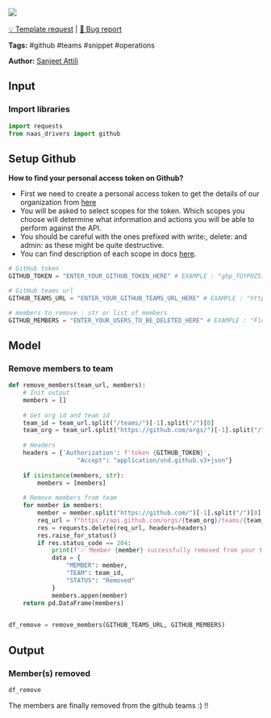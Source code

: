 <a href="https://app.naas.ai/user-redirect/naas/downloader?url=https://raw.githubusercontent.com/jupyter-naas/awesome-notebooks/master/GitHub/GitHub_Remove_member_from_team.ipynb" target="_parent"><img src="https://naasai-public.s3.eu-west-3.amazonaws.com/open_in_naas.svg"/></a><br><br><a href="https://github.com/jupyter-naas/awesome-notebooks/issues/new?assignees=&labels=&template=template-request.md&title=Tool+-+Action+of+the+notebook+">💡 Template request</a> | <a href="https://github.com/jupyter-naas/awesome-notebooks/issues/new?assignees=&labels=bug&template=bug_report.md&title=GitHub+-+Remove+member+from+team:+Error+short+description">🚨 Bug report</a>

**Tags:** #github #teams #snippet #operations

**Author:** [Sanjeet Attili](https://linkedin.com/in/sanjeet-attili-760bab190/)


## Input

### Import libraries


```python
import requests
from naas_drivers import github
```

## Setup Github
**How to find your personal access token on Github?**

- First we need to create a personal access token to get the details of our organization from [here](https://github.com/settings/tokens)
- You will be asked to select scopes for the token. Which scopes you choose will determine what information and actions you will be able to perform against the API.
- You should be careful with the ones prefixed with write:, delete: and admin: as these might be quite destructive.
- You can find description of each scope in docs [here](https://docs.github.com/en/developers/apps/building-oauth-apps/scopes-for-oauth-apps).


```python
# GitHub token
GITHUB_TOKEN = "ENTER_YOUR_GITHUB_TOKEN_HERE" # EXAMPLE : "ghp_fUYP0Z5i29AG4ggX8owctGnHU**********"

# GitHub teams url
GITHUB_TEAMS_URL = "ENTER_YOUR_GITHUB_TEAMS_URL_HERE" # EXAMPLE : "https://github.com/orgs/jupyter-naas/teams/opensource-contributors"

# members to remove : str or list of members
GITHUB_MEMBERS = "ENTER_YOUR_USERS_TO_BE_DELETED_HERE" # EXAMPLE : "FlorentLvr" or ["FlorentLvr", "Dr0p42"]
```

## Model

### Remove members to team


```python
def remove_members(team_url, members):
    # Init output
    members = []
    
    # Get org id and team id
    team_id = team_url.split("/teams/")[-1].split("/")[0]
    team_org = team_url.split("https://github.com/orgs/")[-1].split("/")[0]
    
    # Headers
    headers = {'Authorization': f'token {GITHUB_TOKEN}',
                   "Accept": "application/vnd.github.v3+json"}
    
    if isinstance(members, str):
        members = [members]
    
    # Remove members from team
    for member in members:
        member = member.split("https://github.com/")[-1].split("/")[0]
        req_url = f"https://api.github.com/orgs/{team_org}/teams/{team_id}/memberships/{member}"
        res = requests.delete(req_url, headers=headers)
        res.raise_for_status()
        if res.status_code == 204:
            print(f'✅ Member {member} successfully removed from your team {team_id}')
            data = {
                "MEMBER": member,
                "TEAM": team_id,
                "STATUS": "Removed"
            }
            members.appen(member)
    return pd.DataFrame(members)
    

df_remove = remove_members(GITHUB_TEAMS_URL, GITHUB_MEMBERS)
```

## Output

### Member(s) removed


```python
df_remove
```

The members are finally removed from the github teams :) !!
